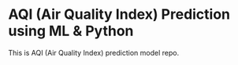 # AQI (Air Quality Index) Prediction using ML & Python
This is AQI (Air Quality Index) prediction model repo.
